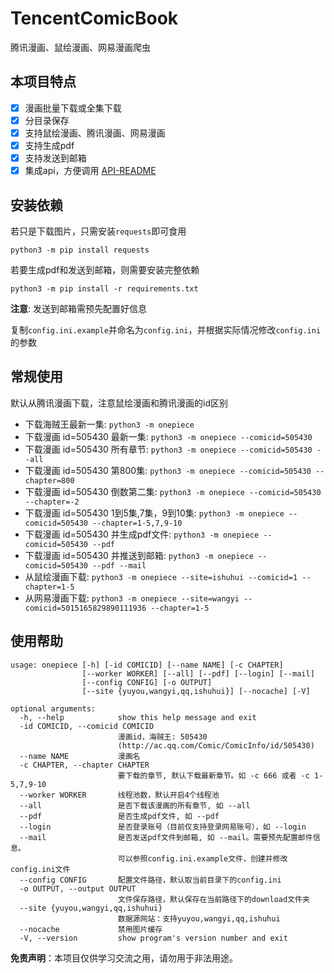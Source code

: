 # TencentComicBook

腾讯漫画、鼠绘漫画、网易漫画爬虫

## 本项目特点

- [x] 漫画批量下载或全集下载
- [x] 分目录保存
- [x] 支持鼠绘漫画、腾讯漫画、网易漫画
- [x] 支持生成pdf
- [x] 支持发送到邮箱
- [x] 集成api，方便调用 [API-README](API-README.md)

## 安装依赖

若只是下载图片，只需安装`requests`即可食用

`python3 -m pip install requests`

若要生成pdf和发送到邮箱，则需要安装完整依赖

`python3 -m pip install -r requirements.txt`

**注意**: 发送到邮箱需预先配置好信息

复制`config.ini.example`并命名为`config.ini`，并根据实际情况修改`config.ini`的参数

## 常规使用

默认从腾讯漫画下载，注意鼠绘漫画和腾讯漫画的id区别

- 下载海贼王最新一集: `python3 -m onepiece`
- 下载漫画 id=505430 最新一集: `python3 -m onepiece --comicid=505430`
- 下载漫画 id=505430 所有章节: `python3 -m onepiece --comicid=505430 --all`
- 下载漫画 id=505430 第800集: `python3 -m onepiece --comicid=505430 --chapter=800`
- 下载漫画 id=505430 倒数第二集: `python3 -m onepiece --comicid=505430 --chapter=-2`
- 下载漫画 id=505430 1到5集,7集，9到10集: `python3 -m onepiece --comicid=505430 --chapter=1-5,7,9-10`
- 下载漫画 id=505430 并生成pdf文件: `python3 -m onepiece --comicid=505430 --pdf`
- 下载漫画 id=505430 并推送到邮箱: `python3 -m onepiece --comicid=505430 --pdf --mail`
- 从鼠绘漫画下载: `python3 -m onepiece --site=ishuhui --comicid=1 --chapter=1-5`
- 从网易漫画下载: `python3 -m onepiece --site=wangyi --comicid=5015165829890111936 --chapter=1-5`

## 使用帮助

```
usage: onepiece [-h] [-id COMICID] [--name NAME] [-c CHAPTER]
                [--worker WORKER] [--all] [--pdf] [--login] [--mail]
                [--config CONFIG] [-o OUTPUT]
                [--site {yuyou,wangyi,qq,ishuhui}] [--nocache] [-V]

optional arguments:
  -h, --help            show this help message and exit
  -id COMICID, --comicid COMICID
                        漫画id，海贼王: 505430
                        (http://ac.qq.com/Comic/ComicInfo/id/505430)
  --name NAME           漫画名
  -c CHAPTER, --chapter CHAPTER
                        要下载的章节, 默认下载最新章节。如 -c 666 或者 -c 1-5,7,9-10
  --worker WORKER       线程池数，默认开启4个线程池
  --all                 是否下载该漫画的所有章节, 如 --all
  --pdf                 是否生成pdf文件, 如 --pdf
  --login               是否登录账号（目前仅支持登录网易账号），如 --login
  --mail                是否发送pdf文件到邮箱, 如 --mail。需要预先配置邮件信息。
                        可以参照config.ini.example文件，创建并修改config.ini文件
  --config CONFIG       配置文件路径，默认取当前目录下的config.ini
  -o OUTPUT, --output OUTPUT
                        文件保存路径，默认保存在当前路径下的download文件夹
  --site {yuyou,wangyi,qq,ishuhui}
                        数据源网站：支持yuyou,wangyi,qq,ishuhui
  --nocache             禁用图片缓存
  -V, --version         show program's version number and exit
```

**免责声明**：本项目仅供学习交流之用，请勿用于非法用途。
